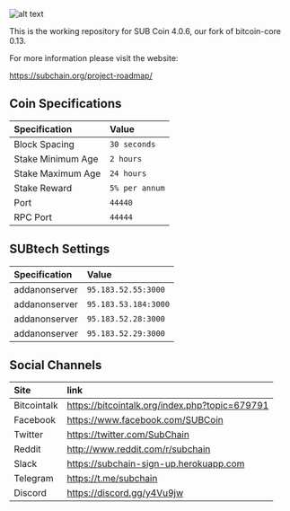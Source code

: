 ![alt text](https://raw.githubusercontent.com/subchaindev/subchain-media/master/logo/logo-extended.png "Logo text 2")

This is the working repository for SUB Coin 4.0.6, our fork of bitcoin-core 0.13.

For more information please visit the website:

https://subchain.org/project-roadmap/

## Coin Specifications

| Specification | Value |
|:-----------|:-----------|
| Block Spacing | `30 seconds` |
| Stake Minimum Age | `2 hours` |
| Stake Maximum Age | `24 hours` |
| Stake Reward | `5% per annum` |
| Port | `44440` |
| RPC Port | `44444` |

## SUBtech Settings

| Specification | Value |
|:-----------|:-----------|
| addanonserver | `95.183.52.55:3000` |
| addanonserver | `95.183.53.184:3000` |
| addanonserver | `95.183.52.28:3000` |
| addanonserver | `95.183.52.29:3000` |

## Social Channels

| Site | link |
|:-----------|:-----------|
| Bitcointalk | https://bitcointalk.org/index.php?topic=679791 |
| Facebook | https://www.facebook.com/SUBCoin |
| Twitter | https://twitter.com/SubChain |
| Reddit | http://www.reddit.com/r/subchain |
| Slack | https://subchain-sign-up.herokuapp.com |
| Telegram | https://t.me/subchain |
| Discord | https://discord.gg/y4Vu9jw |
